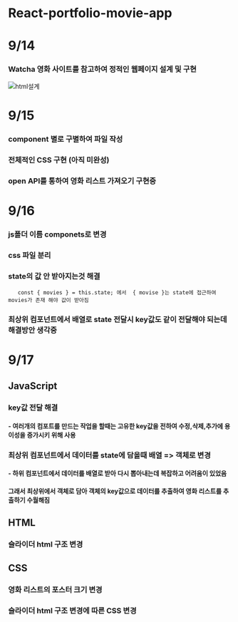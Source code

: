 # React-portfolio-movie-app

# 9/14

### Watcha 영화 사이트를 참고하여 정적인 웹페이지 설계 및 구현

![html설계](https://user-images.githubusercontent.com/54167419/93066221-b20d8c80-f6b4-11ea-99b1-8d92c2a31c1e.png)


# 9/15

### component 별로 구별하여 파일 작성 

### 전체적인 CSS 구현 (아직 미완성)

### open API를 통하여 영화 리스트 가져오기 구현중


# 9/16

### js폴더 이름 componets로 변경

### css 파일 분리

### state의 값 안 받아지는것 해결
       const { movies } = this.state; 에서  { movise }는 state에 접근하여 movies가 존재 해야 값이 받아짐
  
### 최상위 컴포넌트에서 배열로 state 전달시 key값도 같이 전달해야 되는데 해결방안 생각중 


# 9/17
## JavaScript
### key값 전달 해결 
 #### - 여러개의 컴포트를 만드는 작업을 할때는 고유한 key값을 전하여 수정,삭제,추가에 용이성을 증가시키 위해 사용
 
 
### 최상위 컴포넌트에서 데이터를 state에 담을때 배열 => 객체로 변경
 #### - 하위 컴포넌트에서 데이터를 배열로 받아 다시 뽑아내는데 복잡하고 어려움이 있었음 
   ####   그래서 최상위에서 객체로 담아 객체의 key값으로 데이터를 추출하여 영화 리스트를 추출하기 수월해짐
 
 
## HTML 

### 슬라이더 html 구조 변경


## CSS 

### 영화 리스트의 포스터 크기 변경 


### 슬라이더 html 구조 변경에 따른 CSS 변경


